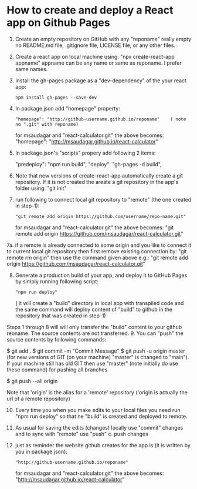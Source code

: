 # How to create and deploy a React app on Github Pages

1.  Create an empty repository on GitHub with any "reponame"
    really empty no README.md file, .gitignore file, LICENSE file, or any other files.

2.  Create a react app on local machine using: "npx create-react-app appname"
    appname can be any name or same as reponame. I prefer same names.

3.  Install the gh-pages package as a "dev-dependency" of the your react app:

    `npm install gh-pages --save-dev`

4.  In package.json add "homepage" property:

        "homepage": "http://github-username.github.io/reponame"    ( note no ".git" with reponame)

    for msaudagar and "react-calculator.git" the above becomes:
    "homepage": "http://msaudagar.github.io/react-calculator"

5.  In package.json's "scripts" propery add following 2 items:

    "predeploy": "npm run build",
    "deploy": "gh-pages -d build",

6.  Note that new versions of create-react-app automatically create a git repository. If it is not created the areate a git repository in the app's folder using:
    "git init"

7.  run following to connect local git repository to "remote" (the one created in step-1):

        "git remote add origin https://github.com/username/repo-name.git"

    for msaudagar and "react-calculator.git" the above becomes:
    "git remote add origin https://github.com/msaudagar/react-calculator.git"

7a. if a remote is already connected to some origin and you like to connect it to current local git repository then first remove existing connection by:
"git remote rm origin"
then use the command given above e.g.: "git remote add origin https://github.com/msaudagar/react-calculator.git"

8.  Generate a production build of your app, and deploy it to GitHub Pages by simply running following script:

        "npm run deploy"

    ( it will create a "build" directory in local app with transpiled code and the same command will deploy content of "build" to github in the repository that was created in step-1)

Steps 1 through 8 will will only transfer the "build" content to your github reoname. The source contents are not transferred. 9. You can "push" the source contents by following commands:

$ git add .
$ git commit -m "Commit Message"
$ git push -u origin master
(for new versions of GIT (on your machine) "master" is changed to "main"). If your machine still has old GIT then use "master"
(note initially do use these command)
for pushing all branches

$ git push --all origin

Note that 'origin' is the alias for a 'remote' repository ('origin is actually the url of a remote repository)

10. Every time you when you make edits to your local files you need run "npm run deploy" so that ne "build" is created and deployed to remote.

11. As usual for saving the edits (changes) locally use "commit" changes and to sync with "remote" use "push"
    c. push changes

12. just as reminder the website github creates for the app is (it is written by you in package.json):

        "http://github-username.github.io/reponame"

    for msaudagar and "react-calculator.git" the above becomes:
    "http://msaudagar.github.io/react-calculator"
